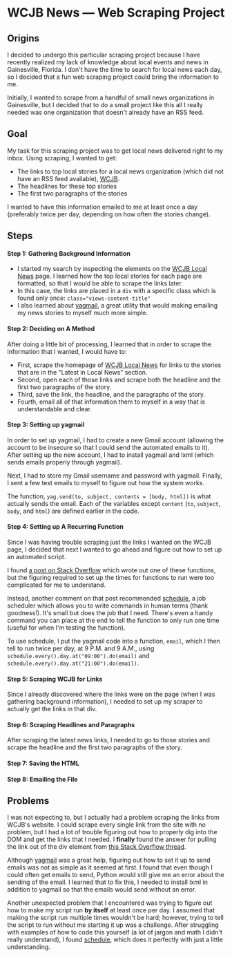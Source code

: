 # WCJB News — Web Scraping Project

## Origins

I decided to undergo this particular scraping project because I have recently realized my lack of knowledge about local events and news in Gainesville, Florida. I don't have the time to search for local news each day, so I decided that a fun web scraping project could bring the information to me.

Initially, I wanted to scrape from a handful of small news organizations in Gainesville, but I decided that to do a small project like this all I really needed was one organization that doesn't already have an RSS feed.


## Goal

My task for this scraping project was to get local news delivered right to my inbox. Using scraping, I wanted to get:
- The links to top local stories for a local news organization (which did not have an RSS feed available), [WCJB](http://www.wcjb.com/).
- The headlines for these top stories
- The first two paragraphs of the stories

I wanted to have this information emailed to me at least once a day (preferably twice per day, depending on how often the stories change).


## Steps

#### Step 1: Gathering Background Information
- I started my search by inspecting the elements on the [WCJB Local News](http://www.wcjb.com/local-news) page. I learned how the top local stories for each page are formatted, so that I would be able to scrape the links later.
- In this case, the links are placed in a `div` with a specific class which is found only once:  `class="views-content-title"`
- I also learned about [yagmail](https://github.com/kootenpv/yagmail), a great utility that would making emailing my news stories to myself much more simple.

#### Step 2: Deciding on A Method
After doing a little bit of processing, I learned that in order to scrape the information that I wanted, I would have to:
- First, scrape the homepage of [WCJB Local News](http://www.wcjb.com/local-news) for links to the stories that are in the "Latest in Local News" section.
- Second, open each of those links and scrape both the headline and the first two paragraphs of the story.
- Third, save the link, the headline, and the paragraphs of the story.
- Fourth, email all of that information them to myself in a way that is understandable and clear.

#### Step 3: Setting up yagmail
In order to set up yagmail, I had to create a new Gmail account (allowing the account to be insecure so that I could send the automated emails to it). After setting up the new account, I had to install yagmail and lxml (which sends emails properly through yagmail).

Next, I had to store my Gmail username and password with yagmail. Finally, I sent a few test emails to myself to figure out how the system works.

The function, `yag.send(to, subject, contents = [body, html])` is what actually sends the email. Each of the variables except `content` (`to`, `subject`, `body`, and `html`) are defined earlier in the code.

#### Step 4: Setting up A Recurring Function
Since I was having trouble scraping just the links I wanted on the WCJB page, I decided that next I wanted to go ahead and figure out how to set up an automated script.

I found [a post on Stack Overflow](http://stackoverflow.com/questions/15088037/python-script-to-do-something-at-the-same-time-every-day/15090893#15090893) which wrote out one of these functions, but the figuring required to set up the times for functions to run were too complicated for me to understand.

Instead, another comment on that post recommended [schedule](https://pypi.python.org/pypi/schedule), a job scheduler which allows you to write commands in human terms (thank goodness!). It's small but does the job that I need. There's even a handy command you can place at the end to tell the function to only run one time (useful for when I'm testing the function).

To use schedule, I put the yagmail code into a function, `email`, which I then tell to run twice per day, at 9 P.M. and 9 A.M., using `schedule.every().day.at("09:00").do(email)` and `schedule.every().day.at("21:00").do(email)`.

#### Step 5: Scraping WCJB for Links
Since I already discovered where the links were on the page (when I was gathering background information), I needed to set up my scraper to actually get the links in that div. 


#### Step 6: Scraping Headlines and Paragraphs
After scraping the latest news links, I needed to go to those stories and scrape the headline and the first two paragraphs of the story.


#### Step 7: Saving the HTML


#### Step 8: Emailing the File



## Problems

I was not expecting to, but I actually had a problem scraping the links from WCJB's website. I could scrape every single link from the site with no problem, but I had a lot of trouble figuring out how to properly dig into the DOM and get the links that I needed. I **finally** found the answer for pulling the link out of the div element from [this Stack Overflow thread](http://stackoverflow.com/questions/8551230/how-can-i-get-information-from-an-a-href-tag-within-div-tags-with-beautifuls).

Although [yagmail](https://github.com/kootenpv/yagmail) was a great help, figuring out how to set it up to send emails was not as simple as it seemed at first. I found that even though I could often get emails to send, Python would still give me an error about the sending of the email. I learned that to fix this, I needed to install lxml in addition to yagmail so that the emails would send without an error.

Another unexpected problem that I encountered was trying to figure out how to make my script run **by itself** at least once per day. I assumed that making the script run multiple times wouldn't be hard; however, trying to tell the script to run without me starting it up was a challenge. After struggling with examples of how to code this yourself (a lot of jargon and math I didn't really understand), I found [schedule](https://pypi.python.org/pypi/schedule), which does it perfectly with just a little understanding.
